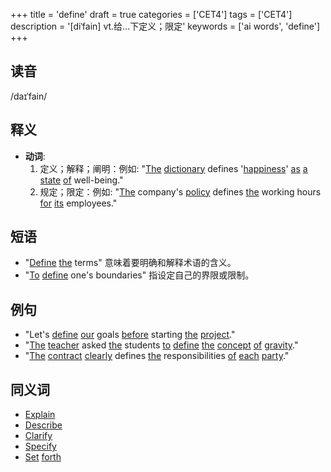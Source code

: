 +++
title = 'define'
draft = true
categories = ['CET4']
tags = ['CET4']
description = '[diˈfain] vt.给…下定义；限定'
keywords = ['ai words', 'define']
+++

## 读音
/daɪˈfain/

## 释义
- **动词**: 
    1. 定义；解释；阐明：例如: "[The](/zh/post/the/) [dictionary](/zh/post/dictionary/) defines '[happiness](/zh/post/happiness/)' [as](/zh/post/as/) [a](/zh/post/a/) [state](/zh/post/state/) [of](/zh/post/of/) well-being."
    2. 规定；限定：例如: "[The](/zh/post/the/) company's [policy](/zh/post/policy/) defines [the](/zh/post/the/) working hours [for](/zh/post/for/) [its](/zh/post/its/) employees."

## 短语
- "[Define](/zh/post/define/) [the](/zh/post/the/) terms" 意味着要明确和解释术语的含义。
- "[To](/zh/post/to/) [define](/zh/post/define/) one's boundaries" 指设定自己的界限或限制。

## 例句
- "Let's [define](/zh/post/define/) [our](/zh/post/our/) goals [before](/zh/post/before/) starting [the](/zh/post/the/) [project](/zh/post/project/)."
- "[The](/zh/post/the/) [teacher](/zh/post/teacher/) asked [the](/zh/post/the/) students [to](/zh/post/to/) [define](/zh/post/define/) [the](/zh/post/the/) [concept](/zh/post/concept/) [of](/zh/post/of/) [gravity](/zh/post/gravity/)."
- "[The](/zh/post/the/) [contract](/zh/post/contract/) [clearly](/zh/post/clearly/) defines [the](/zh/post/the/) responsibilities [of](/zh/post/of/) [each](/zh/post/each/) [party](/zh/post/party/)."

## 同义词
- [Explain](/zh/post/explain/)
- [Describe](/zh/post/describe/)
- [Clarify](/zh/post/clarify/)
- [Specify](/zh/post/specify/)
- [Set](/zh/post/set/) [forth](/zh/post/forth/)
